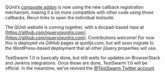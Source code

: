 QUnit’s [composite
addon](https://github.com/jquery/qunit/tree/master/addons/composite) is
now using the new callback registration mechanism, making it a lot more
compatible with other code using those callbacks. Rerun links to open
the individual testsuite.

The QUnit website is coming together, with a docpad-based repo at
[https://github.com/jquery/qunitjs.com](https://github.com/jquery/qunitjs.com).
Contributions welcome! For now this is deployed via GitHub pages at
qunitjs.com, but will soon migrate to the WordPress-based deployment
that all other jQuery properties will use.

TestSwarm 1.0 is basically done, but still waits for updates on
BrowserStack and Jenkins integrations. Once those are done, TestSwarm
1.0 will be official. In the meantime, we’ve revived the [@TestSwarm
Twitter account](https://twitter.com/testswarm).
